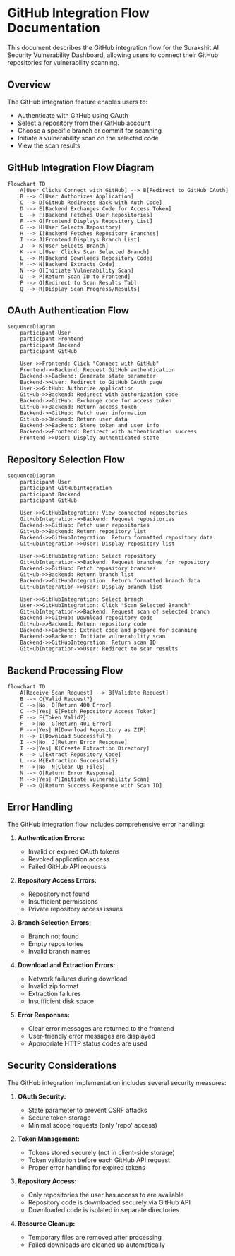 # GitHub Integration Flow Documentation

This document describes the GitHub integration flow for the Surakshit AI Security Vulnerability Dashboard, allowing users to connect their GitHub repositories for vulnerability scanning.

## Overview

The GitHub integration feature enables users to:
- Authenticate with GitHub using OAuth
- Select a repository from their GitHub account
- Choose a specific branch or commit for scanning
- Initiate a vulnerability scan on the selected code
- View the scan results

## GitHub Integration Flow Diagram

```mermaid
flowchart TD
    A[User Clicks Connect with GitHub] --> B[Redirect to GitHub OAuth]
    B --> C[User Authorizes Application]
    C --> D[GitHub Redirects Back with Auth Code]
    D --> E[Backend Exchanges Code for Access Token]
    E --> F[Backend Fetches User Repositories]
    F --> G[Frontend Displays Repository List]
    G --> H[User Selects Repository]
    H --> I[Backend Fetches Repository Branches]
    I --> J[Frontend Displays Branch List]
    J --> K[User Selects Branch]
    K --> L[User Clicks Scan Selected Branch]
    L --> M[Backend Downloads Repository Code]
    M --> N[Backend Extracts Code]
    N --> O[Initiate Vulnerability Scan]
    O --> P[Return Scan ID to Frontend]
    P --> Q[Redirect to Scan Results Tab]
    Q --> R[Display Scan Progress/Results]
```

## OAuth Authentication Flow

```mermaid
sequenceDiagram
    participant User
    participant Frontend
    participant Backend
    participant GitHub
    
    User->>Frontend: Click "Connect with GitHub"
    Frontend->>Backend: Request GitHub authentication
    Backend->>Backend: Generate state parameter
    Backend->>User: Redirect to GitHub OAuth page
    User->>GitHub: Authorize application
    GitHub->>Backend: Redirect with authorization code
    Backend->>GitHub: Exchange code for access token
    GitHub->>Backend: Return access token
    Backend->>GitHub: Fetch user information
    GitHub->>Backend: Return user data
    Backend->>Backend: Store token and user info
    Backend->>Frontend: Redirect with authentication success
    Frontend->>User: Display authenticated state
```

## Repository Selection Flow

```mermaid
sequenceDiagram
    participant User
    participant GitHubIntegration
    participant Backend
    participant GitHub
    
    User->>GitHubIntegration: View connected repositories
    GitHubIntegration->>Backend: Request repositories
    Backend->>GitHub: Fetch user repositories
    GitHub->>Backend: Return repository list
    Backend->>GitHubIntegration: Return formatted repository data
    GitHubIntegration->>User: Display repository list
    
    User->>GitHubIntegration: Select repository
    GitHubIntegration->>Backend: Request branches for repository
    Backend->>GitHub: Fetch repository branches
    GitHub->>Backend: Return branch list
    Backend->>GitHubIntegration: Return formatted branch data
    GitHubIntegration->>User: Display branch list
    
    User->>GitHubIntegration: Select branch
    User->>GitHubIntegration: Click "Scan Selected Branch"
    GitHubIntegration->>Backend: Request scan of selected branch
    Backend->>GitHub: Download repository code
    GitHub->>Backend: Return repository code
    Backend->>Backend: Extract code and prepare for scanning
    Backend->>Backend: Initiate vulnerability scan
    Backend->>GitHubIntegration: Return scan ID
    GitHubIntegration->>User: Redirect to scan results
```

## Backend Processing Flow

```mermaid
flowchart TD
    A[Receive Scan Request] --> B[Validate Request]
    B --> C{Valid Request?}
    C -->|No| D[Return 400 Error]
    C -->|Yes| E[Fetch Repository Access Token]
    E --> F{Token Valid?}
    F -->|No| G[Return 401 Error]
    F -->|Yes| H[Download Repository as ZIP]
    H --> I{Download Successful?}
    I -->|No| J[Return Error Response]
    I -->|Yes| K[Create Extraction Directory]
    K --> L[Extract Repository Code]
    L --> M{Extraction Successful?}
    M -->|No| N[Clean Up Files]
    N --> O[Return Error Response]
    M -->|Yes| P[Initiate Vulnerability Scan]
    P --> Q[Return Success Response with Scan ID]
```

## Error Handling

The GitHub integration flow includes comprehensive error handling:

1. **Authentication Errors:**
   - Invalid or expired OAuth tokens
   - Revoked application access
   - Failed GitHub API requests

2. **Repository Access Errors:**
   - Repository not found
   - Insufficient permissions
   - Private repository access issues

3. **Branch Selection Errors:**
   - Branch not found
   - Empty repositories
   - Invalid branch names

4. **Download and Extraction Errors:**
   - Network failures during download
   - Invalid zip format
   - Extraction failures
   - Insufficient disk space

5. **Error Responses:**
   - Clear error messages are returned to the frontend
   - User-friendly error messages are displayed
   - Appropriate HTTP status codes are used

## Security Considerations

The GitHub integration implementation includes several security measures:

1. **OAuth Security:**
   - State parameter to prevent CSRF attacks
   - Secure token storage
   - Minimal scope requests (only 'repo' access)

2. **Token Management:**
   - Tokens stored securely (not in client-side storage)
   - Token validation before each GitHub API request
   - Proper error handling for expired tokens

3. **Repository Access:**
   - Only repositories the user has access to are available
   - Repository code is downloaded securely via GitHub API
   - Downloaded code is isolated in separate directories

4. **Resource Cleanup:**
   - Temporary files are removed after processing
   - Failed downloads are cleaned up automatically